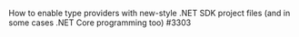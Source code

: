 How to enable type providers with new-style .NET SDK project files (and in some cases .NET Core programming too) #3303 